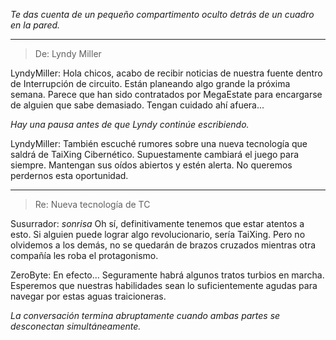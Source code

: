 _Te das cuenta de un pequeño compartimento oculto detrás de un cuadro en la pared._

---

> De: Lyndy Miller

LyndyMiller: Hola chicos, acabo de recibir noticias de nuestra fuente dentro de Interrupción de circuito. Están planeando algo grande la próxima semana. Parece que han sido contratados por MegaEstate para encargarse de alguien que sabe demasiado. Tengan cuidado ahí afuera...

_Hay una pausa antes de que Lyndy continúe escribiendo._

LyndyMiller: También escuché rumores sobre una nueva tecnología que saldrá de TaiXing Cibernético. Supuestamente cambiará el juego para siempre. Mantengan sus oídos abiertos y estén alerta. No queremos perdernos esta oportunidad.

---

> Re: Nueva tecnología de TC

Susurrador: _sonrisa_ Oh sí, definitivamente tenemos que estar atentos a esto. Si alguien puede lograr algo revolucionario, sería TaiXing. Pero no olvidemos a los demás, no se quedarán de brazos cruzados mientras otra compañía les roba el protagonismo.

ZeroByte: En efecto... Seguramente habrá algunos tratos turbios en marcha. Esperemos que nuestras habilidades sean lo suficientemente agudas para navegar por estas aguas traicioneras.

_La conversación termina abruptamente cuando ambas partes se desconectan simultáneamente._
